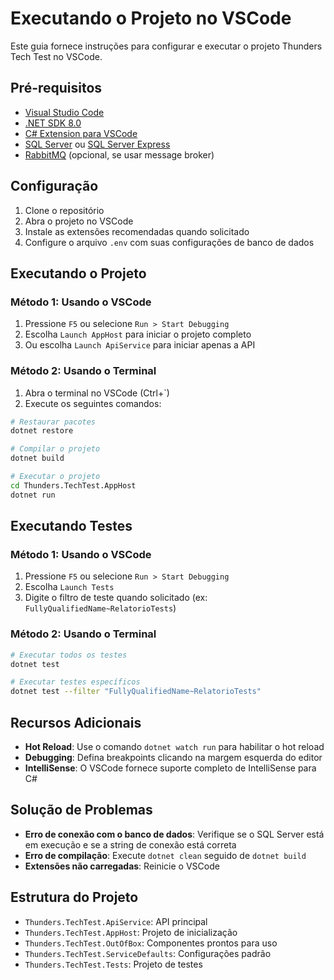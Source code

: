 # Executando o Projeto no VSCode

Este guia fornece instruções para configurar e executar o projeto Thunders Tech Test no VSCode.

## Pré-requisitos

- [Visual Studio Code](https://code.visualstudio.com/)
- [.NET SDK 8.0](https://dotnet.microsoft.com/download/dotnet/8.0)
- [C# Extension para VSCode](https://marketplace.visualstudio.com/items?itemName=ms-dotnettools.csharp)
- [SQL Server](https://www.microsoft.com/en-us/sql-server/sql-server-downloads) ou [SQL Server Express](https://www.microsoft.com/en-us/sql-server/sql-server-downloads)
- [RabbitMQ](https://www.rabbitmq.com/download.html) (opcional, se usar message broker)

## Configuração

1. Clone o repositório
2. Abra o projeto no VSCode
3. Instale as extensões recomendadas quando solicitado
4. Configure o arquivo `.env` com suas configurações de banco de dados

## Executando o Projeto

### Método 1: Usando o VSCode

1. Pressione `F5` ou selecione `Run > Start Debugging`
2. Escolha `Launch AppHost` para iniciar o projeto completo
3. Ou escolha `Launch ApiService` para iniciar apenas a API

### Método 2: Usando o Terminal

1. Abra o terminal no VSCode (Ctrl+`)
2. Execute os seguintes comandos:

```bash
# Restaurar pacotes
dotnet restore

# Compilar o projeto
dotnet build

# Executar o projeto
cd Thunders.TechTest.AppHost
dotnet run
```

## Executando Testes

### Método 1: Usando o VSCode

1. Pressione `F5` ou selecione `Run > Start Debugging`
2. Escolha `Launch Tests`
3. Digite o filtro de teste quando solicitado (ex: `FullyQualifiedName~RelatorioTests`)

### Método 2: Usando o Terminal

```bash
# Executar todos os testes
dotnet test

# Executar testes específicos
dotnet test --filter "FullyQualifiedName~RelatorioTests"
```

## Recursos Adicionais

- **Hot Reload**: Use o comando `dotnet watch run` para habilitar o hot reload
- **Debugging**: Defina breakpoints clicando na margem esquerda do editor
- **IntelliSense**: O VSCode fornece suporte completo de IntelliSense para C#

## Solução de Problemas

- **Erro de conexão com o banco de dados**: Verifique se o SQL Server está em execução e se a string de conexão está correta
- **Erro de compilação**: Execute `dotnet clean` seguido de `dotnet build`
- **Extensões não carregadas**: Reinicie o VSCode

## Estrutura do Projeto

- `Thunders.TechTest.ApiService`: API principal
- `Thunders.TechTest.AppHost`: Projeto de inicialização
- `Thunders.TechTest.OutOfBox`: Componentes prontos para uso
- `Thunders.TechTest.ServiceDefaults`: Configurações padrão
- `Thunders.TechTest.Tests`: Projeto de testes 